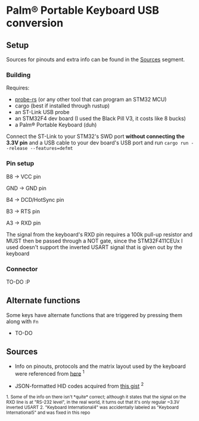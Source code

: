 # Palm® Portable Keyboard USB conversion

## Setup

Sources for pinouts and extra info can be found in the [Sources](#sources) segment.

### Building

Requires:
- [probe-rs](https://github.com/probe-rs/probe-rs) (or any other tool that
can program an STM32 MCU)
- cargo (best if installed through rustup)
- an ST-Link USB probe
- an STM32F4 dev board (I used the Black Pill V3, it costs like 8 bucks)
- a Palm® Portable Keyboard (duh)

Connect the ST-Link to your STM32's SWD port **without connecting the 3.3V pin**
and a USB cable to your dev board's USB port and run
`cargo run --release --features=defmt`

### Pin setup

B8 -> VCC pin

GND -> GND pin

B4 -> DCD/HotSync pin

B3 -> RTS pin

A3 -> RXD pin

The signal from the keyboard's RXD pin requires a 100k pull-up resistor and MUST
then be passed through a NOT gate, since the STM32F411CEUx I used doesn't support
the inverted USART signal that is given out by the keyboard

### Connector

TO-DO :P

## Alternate functions

Some keys have alternate functions that are triggered by pressing them along with
`Fn`

- TO-DO

## Sources

- Info on pinouts, protocols and the matrix layout used by the keyboard
were referenced from [here](https://www.splorp.com/pdf/stowawayhwref.pdf) <sup>1</sup>

- JSON-formatted HID codes acquired from [this gist](https://gist.github.com/mildsunrise/4e231346e2078f440969cdefb6d4caa3/) <sup>2</sup>

<sup>
1. Some of the info on there isn't *quite* correct; although it states that the
signal on the RXD line is at "RS-232 level", in the real world, it turns out that
it's only regular ~3.3V inverted USART
</sup>

<sup>
2. "Keyboard International4" was accidentally labeled as "Keyboard International5" and was fixed in this repo
</sup>
